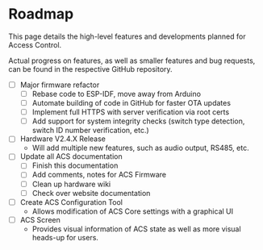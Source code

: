 # Roadmap

This page details the high-level features and developments planned for Access Control.

Actual progress on features, as well as smaller features and bug requests, can be found in the respective GitHub repository.

- [ ] Major firmware refactor
    - [ ] Rebase code to ESP-IDF, move away from Arduino
    - [ ] Automate building of code in GitHub for faster OTA updates
    - [ ] Implement full HTTPS with server verification via root certs
    - [ ] Add support for system integrity checks (switch type detection, switch ID number verification, etc.)
- [ ] Hardware V2.4.X Release
    - Will add multiple new features, such as audio output, RS485, etc.
- [ ] Update all ACS documentation
    - [ ] Finish this documentation
    - [ ] Add comments, notes for ACS Firmware
    - [ ] Clean up hardware wiki
    - [ ] Check over website documentation
- [ ] Create ACS Configuration Tool
    - Allows modification of ACS Core settings with a graphical UI
- [ ] ACS Screen
    - Provides visual information of ACS state as well as more visual heads-up for users.
